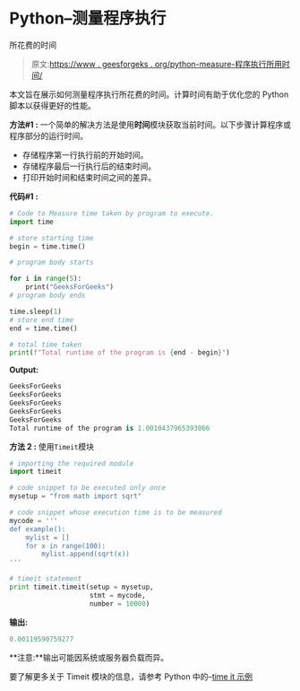 # Python–测量程序执行

所花费的时间

> 原文:[https://www . geesforgeks . org/python-measure-程序执行所用时间/](https://www.geeksforgeeks.org/python-measure-time-taken-by-program-to-execute/)

本文旨在展示如何测量程序执行所花费的时间。计算时间有助于优化您的 Python 脚本以获得更好的性能。

**方法#1 :**
一个简单的解决方法是使用**时间**模块获取当前时间。以下步骤计算程序或程序部分的运行时间。

*   存储程序第一行执行前的开始时间。
*   存储程序最后一行执行后的结束时间。
*   打印开始时间和结束时间之间的差异。

**代码#1 :**

```py
# Code to Measure time taken by program to execute.
import time

# store starting time
begin = time.time()

# program body starts

for i in range(5):
    print("GeeksForGeeks")
# program body ends

time.sleep(1)
# store end time
end = time.time()

# total time taken
print(f"Total runtime of the program is {end - begin}")
```

**Output:**

```py
GeeksForGeeks
GeeksForGeeks
GeeksForGeeks
GeeksForGeeks
GeeksForGeeks
Total runtime of the program is 1.0010437965393066

```

**方法 2 :** 使用`Timeit`模块

```py
# importing the required module 
import timeit 

# code snippet to be executed only once 
mysetup = "from math import sqrt"

# code snippet whose execution time is to be measured 
mycode = ''' 
def example(): 
    mylist = [] 
    for x in range(100): 
        mylist.append(sqrt(x)) 
'''

# timeit statement 
print timeit.timeit(setup = mysetup, 
                    stmt = mycode, 
                    number = 10000) 
```

**输出:**

```py
0.00119590759277
```

**注意:**输出可能因系统或服务器负载而异。

要了解更多关于 Timeit 模块的信息，请参考 Python 中的–[time it 示例](https://www.geeksforgeeks.org/timeit-python-examples/)